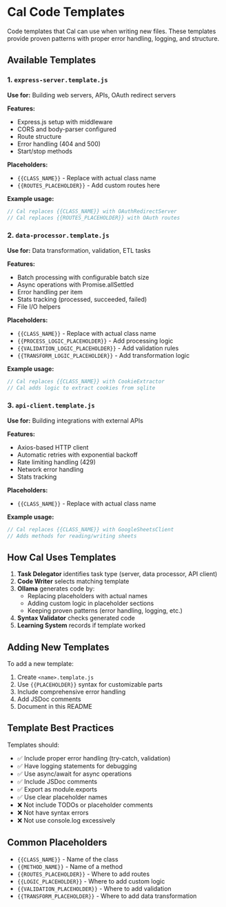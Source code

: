 # Cal Code Templates

Code templates that Cal can use when writing new files. These templates provide proven patterns with proper error handling, logging, and structure.

## Available Templates

### 1. `express-server.template.js`
**Use for:** Building web servers, APIs, OAuth redirect servers

**Features:**
- Express.js setup with middleware
- CORS and body-parser configured
- Route structure
- Error handling (404 and 500)
- Start/stop methods

**Placeholders:**
- `{{CLASS_NAME}}` - Replace with actual class name
- `{{ROUTES_PLACEHOLDER}}` - Add custom routes here

**Example usage:**
```javascript
// Cal replaces {{CLASS_NAME}} with OAuthRedirectServer
// Cal replaces {{ROUTES_PLACEHOLDER}} with OAuth routes
```

### 2. `data-processor.template.js`
**Use for:** Data transformation, validation, ETL tasks

**Features:**
- Batch processing with configurable batch size
- Async operations with Promise.allSettled
- Error handling per item
- Stats tracking (processed, succeeded, failed)
- File I/O helpers

**Placeholders:**
- `{{CLASS_NAME}}` - Replace with actual class name
- `{{PROCESS_LOGIC_PLACEHOLDER}}` - Add processing logic
- `{{VALIDATION_LOGIC_PLACEHOLDER}}` - Add validation rules
- `{{TRANSFORM_LOGIC_PLACEHOLDER}}` - Add transformation logic

**Example usage:**
```javascript
// Cal replaces {{CLASS_NAME}} with CookieExtractor
// Cal adds logic to extract cookies from sqlite
```

### 3. `api-client.template.js`
**Use for:** Building integrations with external APIs

**Features:**
- Axios-based HTTP client
- Automatic retries with exponential backoff
- Rate limiting handling (429)
- Network error handling
- Stats tracking

**Placeholders:**
- `{{CLASS_NAME}}` - Replace with actual class name

**Example usage:**
```javascript
// Cal replaces {{CLASS_NAME}} with GoogleSheetsClient
// Adds methods for reading/writing sheets
```

## How Cal Uses Templates

1. **Task Delegator** identifies task type (server, data processor, API client)
2. **Code Writer** selects matching template
3. **Ollama** generates code by:
   - Replacing placeholders with actual names
   - Adding custom logic in placeholder sections
   - Keeping proven patterns (error handling, logging, etc.)
4. **Syntax Validator** checks generated code
5. **Learning System** records if template worked

## Adding New Templates

To add a new template:

1. Create `<name>.template.js`
2. Use `{{PLACEHOLDER}}` syntax for customizable parts
3. Include comprehensive error handling
4. Add JSDoc comments
5. Document in this README

## Template Best Practices

Templates should:
- ✅ Include proper error handling (try-catch, validation)
- ✅ Have logging statements for debugging
- ✅ Use async/await for async operations
- ✅ Include JSDoc comments
- ✅ Export as module.exports
- ✅ Use clear placeholder names
- ❌ Not include TODOs or placeholder comments
- ❌ Not have syntax errors
- ❌ Not use console.log excessively

## Common Placeholders

- `{{CLASS_NAME}}` - Name of the class
- `{{METHOD_NAME}}` - Name of a method
- `{{ROUTES_PLACEHOLDER}}` - Where to add routes
- `{{LOGIC_PLACEHOLDER}}` - Where to add custom logic
- `{{VALIDATION_PLACEHOLDER}}` - Where to add validation
- `{{TRANSFORM_PLACEHOLDER}}` - Where to add data transformation
